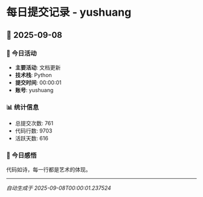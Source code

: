 # 每日提交记录 - yushuang

## 📅 2025-09-08

### 🎯 今日活动
- **主要活动**: 文档更新
- **技术栈**: Python
- **提交时间**: 00:00:01
- **账号**: yushuang

### 📊 统计信息
- 总提交次数: 761
- 代码行数: 9703
- 活跃天数: 616

### 💭 今日感悟
代码如诗，每一行都是艺术的体现。

---
*自动生成于 2025-09-08T00:00:01.237524*
